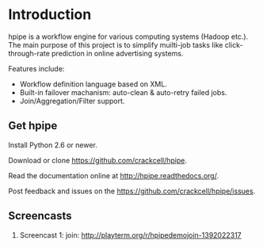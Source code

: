 Introduction
============

hpipe is a workflow engine for various computing systems (Hadoop etc.).
The main purpose of this project is to simplify muilti-job tasks like
click-through-rate prediction in online advertising systems.

Features include:

* Workflow definition language based on XML.
* Built-in failover machanism: auto-clean & auto-retry failed jobs.
* Join/Aggregation/Filter support.

Get hpipe
---------

Install Python 2.6 or newer.

Download or clone https://github.com/crackcell/hpipe.

Read the documentation online at http://hpipe.readthedocs.org/.

Post feedback and issues on the https://github.com/crackcell/hpipe/issues.

Screencasts
-----------

1. Screencast 1: join: http://playterm.org/r/hpipedemojoin-1392022317
